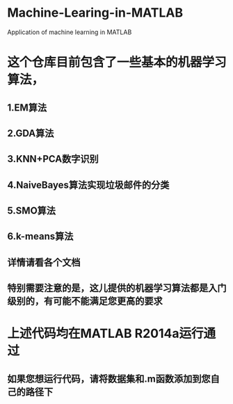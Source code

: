 # Machine-Learing-in-MATLAB
Application of machine learning in MATLAB

# 这个仓库目前包含了一些基本的机器学习算法，
## 1.EM算法
## 2.GDA算法 
## 3.KNN+PCA数字识别
## 4.NaiveBayes算法实现垃圾邮件的分类
## 5.SMO算法
## 6.k-means算法

## 详情请看各个文档

## 特别需要注意的是，这儿提供的机器学习算法都是入门级别的，有可能不能满足您更高的要求

# 上述代码均在MATLAB R2014a运行通过

## 如果您想运行代码，请将数据集和.m函数添加到您自己的路径下


